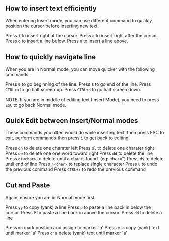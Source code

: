 ## How to insert text efficiently

When entering Insert mode, you can use different command to quickly position the cursor before inserting new text.

Press `i` to insert right at the cursor.
Press `a` to insert right after the cursor.
Press `o` to insert a line below.
Press `O` to insert a line above.

## How to quickly navigate line 

When you are in Normal mode, you can move quicker with the following commands:

Press `0` to go beginning of the line.
Press `$` to go end of the line.
Press `CTRL+u` to go half screen up.
Press `CTRL+d` to go half screen down.

NOTE: If you are in middle of editing text (Insert Mode), you need to press `ESC` to go back Normal mode.

## Quick Edit between Insert/Normal modes

These commands you often would do while inserting text, then press ESC to exit, perform commands then press `i` to get back to editing.

Press `dh` to delete one charater left
Press `dl` to delete one charater right
Press `dw` to delete one one word toward right
Press `dd` to delete the line
Press `dt<char>` to delete until a char is found. (eg: char=")
Press `d$` to delete until end of line
Press `r<char>` to replace single character
Press `u` to undo the previous command
Press `CTRL+r` to redo the previous command

## Cut and Paste

Again, ensure you are in Normal mode first:

Press `yy` to copy (yank) a line
Press `p` to paste a line back in below the cursor.
Press `P` to paste a line back in above the cursor.
Press `dd` to delete a line

Press `ma` mark position and assign to marker 'a'
Press `y'a` copy (yank) text until marker 'a'
Press `d'a` delete (yank) text until marker 'a'
